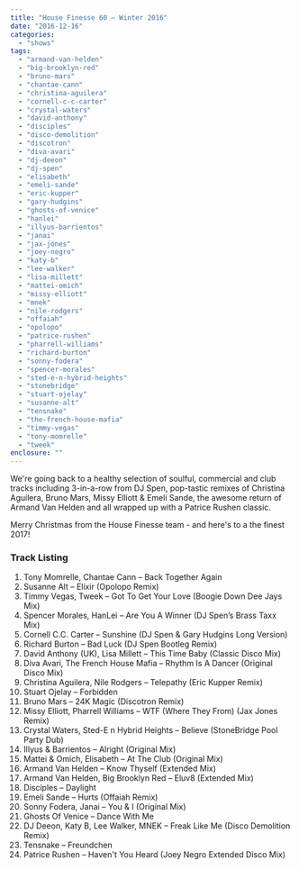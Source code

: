 ```yaml
---
title: "House Finesse 60 – Winter 2016"
date: "2016-12-16"
categories: 
  - "shows"
tags: 
  - "armand-van-helden"
  - "big-brooklyn-red"
  - "bruno-mars"
  - "chantae-cann"
  - "christina-aguilera"
  - "cornell-c-c-carter"
  - "crystal-waters"
  - "david-anthony"
  - "disciples"
  - "disco-demolition"
  - "discotron"
  - "diva-avari"
  - "dj-deeon"
  - "dj-spen"
  - "elisabeth"
  - "emeli-sande"
  - "eric-kupper"
  - "gary-hudgins"
  - "ghosts-of-venice"
  - "hanlei"
  - "illyus-barrientos"
  - "janai"
  - "jax-jones"
  - "joey-negro"
  - "katy-b"
  - "lee-walker"
  - "lisa-millett"
  - "mattei-omich"
  - "missy-elliott"
  - "mnek"
  - "nile-rodgers"
  - "offaiah"
  - "opolopo"
  - "patrice-rushen"
  - "pharrell-williams"
  - "richard-burton"
  - "sonny-fodera"
  - "spencer-morales"
  - "sted-e-n-hybrid-heights"
  - "stonebridge"
  - "stuart-ojelay"
  - "susanne-alt"
  - "tensnake"
  - "the-french-house-mafia"
  - "timmy-vegas"
  - "tony-momrelle"
  - "tweek"
enclosure: ""
---
```


We're going back to a healthy selection of soulful, commercial and club tracks including 3-in-a-row from DJ Spen, pop-tastic remixes of Christina Aguilera, Bruno Mars, Missy Elliott & Emeli Sande, the awesome return of Armand Van Helden and all wrapped up with a Patrice Rushen classic.

Merry Christmas from the House Finesse team - and here's to a the finest 2017!

### Track Listing

1. Tony Momrelle, Chantae Cann – Back Together Again
2. Susanne Alt – Elixir (Opolopo Remix)
3. Timmy Vegas, Tweek – Got To Get Your Love (Boogie Down Dee Jays Mix)
4. Spencer Morales, HanLei – Are You A Winner (DJ Spen’s Brass Taxx Mix)
5. Cornell C.C. Carter – Sunshine (DJ Spen & Gary Hudgins Long Version)
6. Richard Burton – Bad Luck (DJ Spen Bootleg Remix)
7. David Anthony (UK), Lisa Millett – This Time Baby (Classic Disco Mix)
8. Diva Avari, The French House Mafia – Rhythm Is A Dancer (Original Disco Mix)
9. Christina Aguilera, Nile Rodgers – Telepathy (Eric Kupper Remix)
10. Stuart Ojelay – Forbidden
11. Bruno Mars – 24K Magic (Discotron Remix)
12. Missy Elliott, Pharrell Williams – WTF (Where They From) (Jax Jones Remix)
13. Crystal Waters, Sted-E n Hybrid Heights – Believe (StoneBridge Pool Party Dub)
14. Illyus & Barrientos – Alright (Original Mix)
15. Mattei & Omich, Elisabeth – At The Club (Original Mix)
16. Armand Van Helden – Know Thyself (Extended Mix)
17. Armand Van Helden, Big Brooklyn Red – Eluv8 (Extended Mix)
18. Disciples – Daylight
19. Emeli Sande – Hurts (Offaiah Remix)
20. Sonny Fodera, Janai – You & I (Original Mix)
21. Ghosts Of Venice – Dance With Me
22. DJ Deeon, Katy B, Lee Walker, MNEK – Freak Like Me (Disco Demolition Remix)
23. Tensnake – Freundchen
24. Patrice Rushen – Haven't You Heard (Joey Negro Extended Disco Mix)
